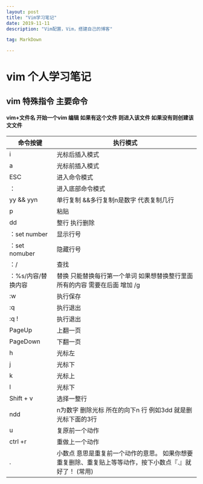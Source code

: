 ```yaml
---
layout: post
title: "Vim学习笔记"
date: 2019-11-11 
description: "Vim配置，Vim，搭建自己的博客"

tag: MarkDown

---
```






#  vim 个人学习笔记

## vim 特殊指令 主要命令

#### vim+文件名  开始一个vim 编辑 如果有这个文件 则进入该文件 如果没有则创建该文文件





命令按键 | 执行模式
-------|-------
 i | 光标后插入模式
a | 光标前插入模式
ESC|进入命令模式
：|进入底部命令模式
yy && yyn | 单行复制  &&多行复制n是数字 代表复制几行 
p | 粘贴
dd | 整行 执行删除
：set number | 显示行号
：set nomuber | 隐藏行号 
：/ | 查找
：%s/内容/替换内容  | 替换 只能替换每行第一个单词  如果想替换整行里面所有的内容 需要在后面 增加 /g
:w | 执行保存 
:q | 执行退出
:q !| 执行退出
PageUp | 上翻一页
PageDown| 下翻一页
h|光标左
j|光标下
k|光标上
l|光标下
Shift + v | 选择一整行
ndd | n为数字 删除光标	所在的向下n 行 例如3dd  就是删光标下面的3行
u| 复原前一个动作 
ctrl +r | 重做上一个动作
.| 小数点  意思是重复前一个动作的意思。 如果你想要重复删除、重复贴上等等动作，按下小数点『.』就好了！ (常用)



